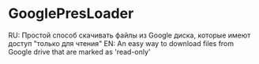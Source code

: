 # GooglePresLoader
RU: Простой способ скачивать файлы из Google диска, которые имеют доступ "только для чтения"
EN: An easy way to download files from Google drive that are marked as 'read-only'
